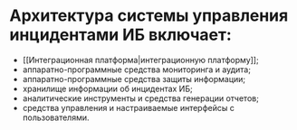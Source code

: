 # Архитектура системы управления инцидентами ИБ включает:

- [[Интеграционная платформа|интеграционную платформу]];
- аппаратно-программные средства мониторинга и аудита;
- аппаратно-программные средства защиты информации;
- хранилище информации об инцидентах ИБ;
- аналитические инструменты и средства генерации отчетов;
- средства управления и настраиваемые интерфейсы с пользователями.